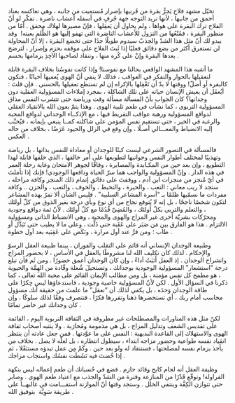 
تخيّل مشهد فلاح يَجرُّ بقرة من قَرنيها بإصرار مُستميت من جانبه ، وهي تعاكسه بعناد أحمق من جانبها ، لأنها تريد التوجه جهة جُرفٍ في أسفله أعشاب ناضرة . تفكّر لو أنّ الفلاح ترك البقرة على هواها ، ولم يحاول أن يَعقِلها ، فإنّ مصيرها لهلاك محقق . أمّا من منظور البقرة ، فمُنْعُها من النزول للأعشاب الناضرة التي تهفو إليها هو الظُّلم بعينه!  وقد يبدو لك أنّ مثل هذا الشدّ والجذبّ سيدوم طويلًا جدًا حتى تخضع البقرة ، إلا أنّ المحاولة لن تستغرق أكثر من بضع دقائق فعليًا إذا ثَبتَ الفلاح على موقفه بحزم وإصرار ، لترضخ بعدها البقرة وإنْ على كُره منها ، وتنقاد لصاحبها الآخِذِ بزمامها بحسم .




ما أشبه هذا المشهد الواقعي بحالنا مع نفوسنا! وإذا كانت نفوسُنا بخلاف البقرة قابلة لتعقيلها بالحوار والتفكر في العواقب ، فذلك لا ينفي أنّ الهوى يُعميها أحيانًا ، فتكون كالبقرة أو أضلّ! ووقتها لا بدّ أن تَعْقِلها بالإكراه إن لم تستطع تعقيلها بالحسنى . فإن قلتَ : أيُعقَل أن يعيش الإنسان حياته على تلك الشاكلة ، بمجرد إملاءات المسؤولية العقلية دون وجدانها؟ كان الجواب بأنّ المسألة مسألة وقت ورياضة حتى تتشرب النفس مذاق المسؤولية التربوي ، كما نشأت في طعم تلبية الهوى . وهذا يتمّ بعون الله بالانقياد العقلي لدوافع المسؤولية ورهبة عواقب التفريط فيها ، مع الإذكــاء الوجداني لدوافع المحبة والرغبة في الخير ، حتى تستقيم نفس المؤمن على شاكلته كمــا ينبغي بإيمانه ، فيُحبَّب إليه الانضباط والمعـــالي أصـلًا ، وإن وقع في الزلل والحيود عَرَضًا ، بخلاف من حاله العكس .


فالمسألة في التصور الشرعي ليست كبتًا للوجدان أو معاداة للنفس بذاتها ، بل رياضة وتهذيبًا لمختلف أطوار النفس وجوانبها لتطويعها على أمر خالقها ، الذي خلقها قابلة لهذا التطويع ، وإن بعد حين من المكـابدة والمصابرة ، وفاقًا لجوهر الامتحان وغاية رحلة العمر في هذه الدار . وإنّ المسؤولية والواجب هما سرّ الحياة ودافعها الوجودي! فإنك إذا تأملتَ في أيّ مُنجز من منجزات ابن آدم ، ووقفتَ على دقائق إتمام ذلك المنجز وكافة مراحله ، ستجد لا ريب معاني : التعب ، والحيرة ، والتخبط ، والخوف ، والتعب ، والحزن .. وكافة مفردات ما نسمّيها ظلمًا بـ “أسرة المشاعر السلبية” . فليس الشأن ألا تمرّ بهذه المشاعر لتكون شخصًا ناجحًا ، بل إنه لا يُتوقع نجاح من أي نوع وبأي درجة بغير الذوق من كلّ أولئك ، والتعلم والتربي بكلّ أولئك ، والمُضِيّ قُدُمًا مع كلّ أولئك . لأنّ ثمة دوافع وجودية ومحرّكات بشريّة أخرى غير المزاج والهوى والمحبة ، وهي الانضباط الذاتي ومسؤولية الالتزام . هذا هو الفارق بين مَن صَبَر على عَقَبة حتى ذَلَّت ، وعلى ما لا يطيب حتى تَبَدَّل أو طاب ؛ ومن فرَّ عند أول مرارة ، ونَكَص على عَقِبَيه بعد أول خطوة .


وطبيعة الوجدان الإنساني أنه قائم على التقلب والفوران ، بينما طبيعة العقل الرسوّ والإحكام . لذلك كان تكليف الله لنا مشروطًا بالعقل في الأساس ، لا بحضور المزاج وانشراح الوجدان . إذ العقل أَثبَتُ أداءً ، وإن كان الوجدان أعمق حضورًا . ومن ثَم فأن تبلغ درجة “استشعار” المسؤولية الوجودية بوجدانك ، وتستحيلَ شُعلة وقّادة من الهِمَّة والحيوية ، هو مطمح كل نفس مؤمنة ، بل ومن مطالب الإيمان القائم على محبة الله تعالى ، كما ذكرنا في السؤال الأول . لكن لأنّ المسؤولية خاصية وجودية ، فاستدعاؤها ليس حِكرًا على طاقة الوجدان وَحدَه ، بل يكفي لذلك أن “تعقل” ما علمتَ من حقيقة أنك مسؤول محاسب أمام ربك ، أي تستحضرها ذهنا وتقررها فكرًا ، فتتصرف وفقًا لذلك سلوكًا ، وإن كان وجدانك غير حاضر تمامًا .


لكنّ مثل هذه المناورات والمصطلحات غير مطروقة في الثقافة التربوية اليوم ، القائمة على تقديس الشغف وتدليل المزاج ، بل هي مذمومة ومُحارَبة . ولا ينتبه أصحاب ثقافة الهوى والاستهلاك إلى القاعدة البديهية : النفس على ما عوَّدتها . فمن جعل عادته أن ينتظر انقياد نفسه طواعية وحضور مزاجه ابتداء ، سيطول انتظاره ، بل لعلّه لا يصل . بخلاف من يأخذ بزمام نفسه لمصلحتها ، فستنقاد له ولو بعد حين . وكَمْ مِن عمل تبدؤه مستثقًلا ، ثم إذا خُضتَ فيه نَشَطَت نفسُك واستجاب مزاجك .


وظيفة العقل أنه لجام كابح وقائد حازم . فضع في حُسبانك أن طعم إعماله ليس بنكهة الفراولة! وتوقّع قَدْرًا من المنازعة وفترة من الشدّ والجذب مع اعتياد طعم الهوى . وصابر حتى تتوازن الكِفَّة وينتفي الخلل . وستجد وقتها أنّ الموازنة استقـــامت في غالبهــا على طريقة سَوِيَّة  بتوفيق الله .



 
